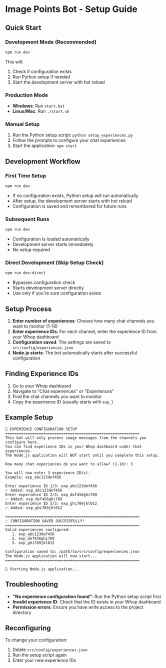 # Image Points Bot - Setup Guide

## Quick Start

### Development Mode (Recommended)
```bash
npm run dev
```
This will:
1. Check if configuration exists
2. Run Python setup if needed
3. Start the development server with hot reload

### Production Mode
- **Windows**: Run `start.bat`
- **Linux/Mac**: Run `./start.sh`

### Manual Setup
1. Run the Python setup script: `python setup_experiences.py`
2. Follow the prompts to configure your chat experiences
3. Start the application: `npm start`

## Development Workflow

### First Time Setup
```bash
npm run dev
```
- If no configuration exists, Python setup will run automatically
- After setup, the development server starts with hot reload
- Configuration is saved and remembered for future runs

### Subsequent Runs
```bash
npm run dev
```
- Configuration is loaded automatically
- Development server starts immediately
- No setup required

### Direct Development (Skip Setup Check)
```bash
npm run dev:direct
```
- Bypasses configuration check
- Starts development server directly
- Use only if you're sure configuration exists

## Setup Process

1. **Enter number of experiences**: Choose how many chat channels you want to monitor (1-10)
2. **Enter experience IDs**: For each channel, enter the experience ID from your Whop dashboard
3. **Configuration saved**: The settings are saved to `src/config/experiences.json`
4. **Node.js starts**: The bot automatically starts after successful configuration

## Finding Experience IDs

1. Go to your Whop dashboard
2. Navigate to "Chat experiences" or "Experiences"
3. Find the chat channels you want to monitor
4. Copy the experience ID (usually starts with `exp_`)

## Example Setup

```
🔧 EXPERIENCE CONFIGURATION SETUP
============================================================
This bot will only process image messages from the channels you configure here.
You can find experience IDs in your Whop dashboard under Chat experiences.
The Node.js application will NOT start until you complete this setup.

How many chat experiences do you want to allow? (1-10): 3

You will now enter 3 experience ID(s).
Example: exp_abc123def456

Enter experience ID 1/3: exp_abc123def456
✅ Added: exp_abc123def456
Enter experience ID 2/3: exp_def456ghi789
✅ Added: exp_def456ghi789
Enter experience ID 3/3: exp_ghi789jkl012
✅ Added: exp_ghi789jkl012

============================================================
✅ CONFIGURATION SAVED SUCCESSFULLY!
============================================================
Valid experiences configured:
   1. exp_abc123def456
   2. exp_def456ghi789
   3. exp_ghi789jkl012

Configuration saved to: /path/to/src/config/experiences.json
The Node.js application will now start...
============================================================

🚀 Starting Node.js application...
```

## Troubleshooting

- **"No experience configuration found"**: Run the Python setup script first
- **Invalid experience ID**: Check that the ID exists in your Whop dashboard
- **Permission errors**: Ensure you have write access to the project directory

## Reconfiguring

To change your configuration:
1. Delete `src/config/experiences.json`
2. Run the setup script again
3. Enter your new experience IDs